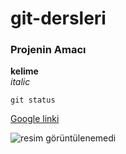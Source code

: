 # git-dersleri

### Projenin Amacı


**kelime** <br/>
*italic*

`git status`

[Google linki](https://www.google.com)

![resim görüntülenemedi](https://ddragon.leagueoflegends.com/cdn/img/champion/splash/Leblanc_19.jpg)
